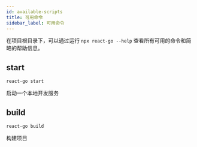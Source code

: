 ```yaml
---
id: available-scripts
title: 可用命令
sidebar_label: 可用命令
---
```


在项目根目录下，可以通过运行 `npx react-go --help` 查看所有可用的命令和简略的帮助信息。

## start

`react-go start`

启动一个本地开发服务

## build

`react-go build`

构建项目
